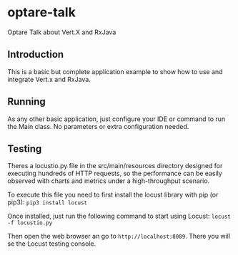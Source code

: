 # optare-talk
Optare Talk about Vert.X and RxJava

## Introduction
This is a basic but complete application example to show how to use and integrate Vert.x and RxJava.

## Running
As any other basic application, just configure your IDE or command to run the Main class. No parameters or extra configuration needed.

## Testing
Theres a locustio.py file in the src/main/resources directory designed for executing hundreds of HTTP requests, so the performance can be easily observed with charts and metrics under a high-throughput scenario.

To execute this file you need to first install the locust library with pip (or pip3):
`pip3 install locust`

Once installed, just run the following command to start using Locust:
`locust -f locustio.py`

Then open the web browser an go to `http://localhost:8089`. There you will se the Locust testing console.
